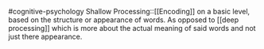 #cognitive-psychology 
Shallow Processing::[[Encoding]] on a basic level, based on the structure or appearance of words. As opposed to [[deep processing]] which is more about the actual meaning of said words and not just there appearance.
<!--SR:!2024-04-15,6,250-->